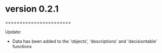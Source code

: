 # version 0.2.1
=======================

Update:

*	Data has been added to the 'objects', 'descriptions' and 'decisiontable' functions